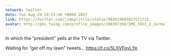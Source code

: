 ```yaml
---
network: twitter
date: Tue Aug 29 19:51:46 +0000 2017
link: https://twitter.com/jimmylittle/status/902619805827571712
avatar: http://pbs.twimg.com/profile_images/280307260/IMG_3651_2_normal.jpg
---
```


In which the “president” yells at the TV via Twitter.

Waiting for “get off my lawn” tweets... https://t.co/5LXVFqvLYe
